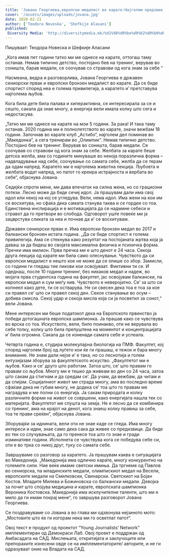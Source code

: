 ```yaml
---
title: 'Јована Георгиева,европски медалист во карате:Најголем предзвик е стравот да се претвори во слобода'
cover: '/assets/images/uploads/jovana.jpg'
date: 2020-02-21
author: ['Teodora Noveska', 'Shefkije Alasani']
published:
 Diversity Media: 'http://diversitymedia.mk/%d1%98%d0%be%d0%b2%d0%b0%d0%bd%d0%b0-%d0%b3%d0%b5%d0%be%d1%80%d0%b3%d0%b8%d0%b5%d0%b2%d0%b0%d0%b5%d0%b2%d1%80%d0%be%d0%bf%d1%81%d0%ba%d0%b8-%d0%bc%d0%b5%d0%b4%d0%b0%d0%bb%d0%b8%d1%81%d1%82-%d0%b2/'
---
```


Пишуваат: Теодора Новеска и Шефкије Аласани

„Кога имав пет години татко ми ме однесе на карате, оттогаш таму останав. Немав типично детство, постојано бев на тренинг, верував во соништа, барав медали, се соочував со стравови од кога знам за себе “

Насмеана, ведра и разговорлива, Јована Георгиева е државен сениорски првак и европски бронзен медалист во карате. Да се биде спортист според неа е голема привилегија, а каратето и’ претставува најголема љубов.

Кога била дете била палава и хиперактивна, се интересирала за се и сешто, сакала да знае многу, а енергија вели имала колку што сега и недостасува.

„Татко ми ме однесе на карате на мои 5 години. За рака! И така таму останав. 2020 година ми е полнолетството во карате, значи вежбам 18 години. Започнав во карате клуб „Астибо“, најголем дел поминав во „Македонка“, а сега тренирам во „Олимпик“. Немав типично детство. Постојано бев на тренинг. Верував во соништа, барав медали. Се соочував со стравови од кога знам за себе. Желбата за карате беше детска желба, ама со годините минуваше во некоја поразлична форма – надвладување над себе, соочување со самата себе, желба да се терам да одам напред. Каратето ми е најголема животна лекција. Љубовта и желбата водат напред, но патот го креира истрајноста и вербата во себе“, објаснува Јована.

Седејќи спроти мене, ми дава впечаток на силна жена, но со грациозни потези. Лесно може да биде сечиј идол. Ја прашувам дали има свој идол или некој на кој се угледува. Вели, нема идол. Има жени на кои им се восхитува, но сфаќа дека самата станува таква и се гордее со тоа. Единствена инспирација и е мотивацијата да се надмине себеси и стравот да го претвори во слобода. Одговорот уште повеќе ми ја зацврстува сликата за неа и почнав да и’ се восхитувам.

Државен сениорски првак е. Има европски бронзен медал во 2017 и балкански бронзен истата година.
„Да се биде спортист е голема привилегија. Ама се стекнува како резултат на постојаната жртва која ја даваш за да бидеш во својата максимална физичка и психичка форма. Пречки има милион. Прва пречка ми е што денот е 24 часа. Секоја друга лекција од карате ми била само олеснување. Чувството да си европски медалист е нешто кое не може да се опише со збор. Замисли, со години ги гледаш тие ликови кои освојуваат. Фиктивни ти се. И одеднаш, после 10 години тренинг, без никаков медал и надеж, во мојата прва студентска година на факултет, јас освојувам балкански, па европски медал и сум меѓу нив. Чувството е неверојатно. Се’ за што си копнеел како дете, ти се остварува. Не си свесен дека тоа е тоа за кое си правел се’ што си правел секој ден. Секое станување во осум – добива смисла. Секој удар и секоја мисла која си ја посветил за сонот,“ вели Јована.

Мене интересен ми беше податокот дека на Европското првенство ја победи дотогашната европска шампионка. Ја прашав како се чувствува во врска со тоа. Искуството, вели, било поинакво, оти не верувала во себе толку, колку што била препуштена на моментот и концентрацијата и’ била огромна. Сакала да се изненади самата себе и успеала.

Четврта година е, студира молекуларна биологија на ПМФ. Факултет, кој според најголем број од луѓето кои ќе ги прашаш, е тежок и бара многу внимание. Не знам дали нејзе и’ е така, но со леснотија и голем ентузијазам зборува за факултетското искуство.
„Факултетот ми е љубов. Како и се’ друго што работам. Затоа што, се’ што правам го правам со љубов. Многу ми е тешко да живеам во ден со 24 часа, затоа што сакам да стигнам и да средам се’. Да учам, да вежбам, да читам и да спијам. Социјалниот живот ми страда многу, ама во последно време сфаќам дека не губам многу, не додека се’ тоа што го правам ме наградува и ме полни со енергија. Ја сакам природата и колку различните форми на живот се совршени, како енергијата нашла тек со материјата. Факултетот ме спушта на земја. Не е лесно да се комбинира со тренинг, ама на крајот на денот, кога знаеш колку правиш за себе, тоа те прави среќен“, објаснува Јована.

Зборувајќи за иднината, вели оти не знае каде се гледа. Има многу интереси и идеи, знае само дека сака да живее со предизвици. Да биде во тек со случувањата, да го пренесе тоа што го знае и гради изминативе години. Исполнета се чувствува кога се победува себе си, оти е во трка со никој друг, туку со самата себе.

Завршуваме со разговор за каратето. Ја прашувам каква е ситуацијата во Македонија.
„Македонија има одлично карате, многу конкурентно на големите сили. Ние веќе имаме светски имиња. Да тргнеме од Павлов во сениорска, па младинските медали, олимпискиот медал на Весели, европските медали на Смилковски, Свинарски. Светскиот на Бојан Костов. Младите Милева и Божиновска со балкански медали. Девојка за почит што спојува медицина и карате, европската шампионка Вероника Костовска. Македонија има исклучителни таленти, што ми е мило да ги имам покрај мене“, го завршува разговорот Јована Георгиева.

Се поздравуваме со Јована а во глава ми одзвонува нејзиното мото: „Мостовите што ќе ги изгорам нека ми го осветлат патот“.

Овој текст е продукт од проектот “Young Journalists’ Network” имплементиран од Демокраси Лаб. Овој проект е поддржан од Амбасадата на САД. Мислењата, откритијата и заклучоците или препораките изнесени овде се на имплементаторите/ авторите, и не ги одразуваат оние на Владата на САД.
